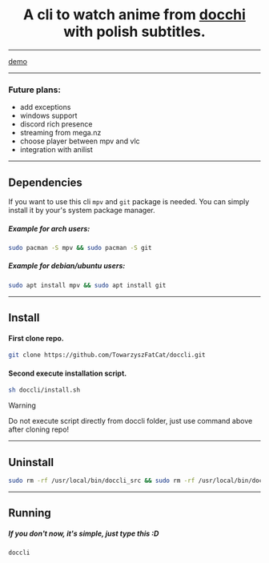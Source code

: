 <h1 align="center">
A cli to watch anime from <a href="https://docchi.pl/">docchi</a> with polish subtitles.
</h1>

---

[demo](https://github.com/TowarzyszFatCat/doccli/assets/68988781/15160ff1-c184-4ff6-bf04-8a4ea5fa0370)

---

### Future plans:
- add exceptions
- windows support
- discord rich presence
- streaming from mega.nz
- choose player between mpv and vlc
- integration with anilist

---

## Dependencies
If you want to use this cli `mpv` and `git` package is needed. You can simply install it by your's system package manager.

##### Example for arch users:
```bash
sudo pacman -S mpv && sudo pacman -S git
```
##### Example for debian/ubuntu users:
```bash
sudo apt install mpv && sudo apt install git
```
---

## Install
#### First clone repo.
```bash
git clone https://github.com/TowarzyszFatCat/doccli.git
```
#### Second execute installation script.
```bash
sh doccli/install.sh
```
> [!WARNING]
> Do not execute script directly from doccli folder, just use command above after cloning repo!

---

## Uninstall
```bash
sudo rm -rf /usr/local/bin/doccli_src && sudo rm -rf /usr/local/bin/doccli
```
---

## Running
##### If you don't now, it's simple, just type this :D
```bash
doccli
```
